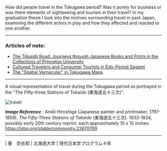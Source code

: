 How did people travel in the Tokugawa period? Was it purely for business or was there elements of sightseeing and tourism in their travel? In my graduation thesis I look into the motives surrounding travel in past Japan, examining the different actors in play and how they affected and reacted to one another. 

----

### Articles of note: 
- [The Tōkaidō Road: Journeys through Japanese Books and Prints in the Collections of Princeton University](https://www.jstor.org/stable/10.25290/prinunivlibrchro.73.1.0068)
- [Cultured Travelers and Consumer Tourists in Edo-Period Sagami](https://www.jstor.org/stable/25066305)
- [The "Spatial Vernacular" in Tokugawa Maps](https://www.jstor.org/stable/2658946)


-----

A visual representation of travel during the Tokugawa period as portrayed in the "The Fifty-three Stations of Tokaido (東海道五十三次)".

![travel](https://raw.githubusercontent.com/hall-naiya/hall-naiya.github.io/main/travel.jpg "travel" ) 

__*Image Reference*__ :
Andō Hiroshige (Japanese painter and printmaker, 1797-1858). *The Fifty-Three Stations of Tokaido* (東海道五十三次). 1833-1834, possibly early 20th century reprint. each approximately 10 x 15 inches. https://jstor.org/stable/community.23870769


----
| 春　奈衣耶 | 北海道大学 | 現代日本学プログラム４年